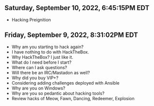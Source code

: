 ## Saturday, September 10, 2022, 6:45:15PM EDT

* Hacking Preignition

## Friday, September 9, 2022, 8:31:02PM EDT

* Why am you starting to hack again?
* I have nothing to do with HackTheBox.
* Why HackTheBox? I just like it.
* What do I need before I start?
* Where can I ask questions?
* Will there be an IRC/Mastadon as well?
* Why did you buy VIP+?
* Considering adding challenges deployed with Ansible
* Why are you on Windows?
* Why are you so pedantic about hacking tools?
* Review hacks of Meow, Fawn, Dancing, Redeemer, Explosion

